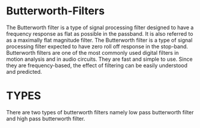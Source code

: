 # Butterworth-Filters

The Butterworth filter is a type of signal processing filter designed to have a frequency response as flat as possible in the passband. It is also referred to as a maximally flat magnitude filter. The Butterworth filter is a type of signal processing filter expected to have zero roll off response in the stop-band.
Butterworth filters are one of the most commonly used digital filters in motion analysis and in audio circuits. They are fast and simple to use. Since they are frequency-based, the effect of filtering can be easily understood and predicted. 

# TYPES

There are two types of butterworth filters namely low pass butterworth filter and high pass butterworth filter.


